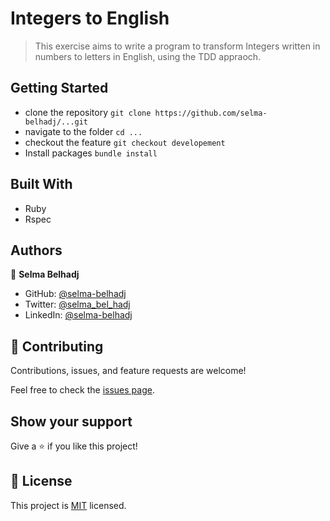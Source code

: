 # Integers to English
> This exercise aims to write a program to transform Integers  written in numbers to letters in English, using the TDD appraoch.
## Getting Started
- clone the repository
  `git clone https://github.com/selma-belhadj/...git`
- navigate to the folder
  `cd ...`
- checkout the feature
  `git checkout developement`
- Install packages
  `bundle install`

## Built With

- Ruby
- Rspec

## Authors

👤 **Selma Belhadj**

- GitHub: [@selma-belhadj](https://github.com/selma-belhadj)
- Twitter: [@selma_bel_hadj](https://twitter.com/selma_bel_hadj)
- LinkedIn: [@selma-belhadj](https://www.linkedin.com/in/selma-belhadj/)

## 🤝 Contributing

Contributions, issues, and feature requests are welcome!

Feel free to check the [issues page](https://github.com/selma-belhadj/../issues).

## Show your support

Give a ⭐️ if you like this project!

## 📝 License

This project is [MIT](./MIT.md) licensed.
